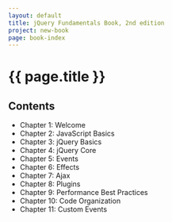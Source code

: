 ```yaml
---
layout: default
title: jQuery Fundamentals Book, 2nd edition
project: new-book
page: book-index
---
```


# {{ page.title }}

## Contents

- Chapter 1: Welcome
- Chapter 2: JavaScript Basics
- Chapter 3: jQuery Basics
- Chapter 4: jQuery Core
- Chapter 5: Events
- Chapter 6: Effects
- Chapter 7: Ajax
- Chapter 8: Plugins
- Chapter 9: Performance Best Practices
- Chapter 10: Code Organization
- Chapter 11: Custom Events
